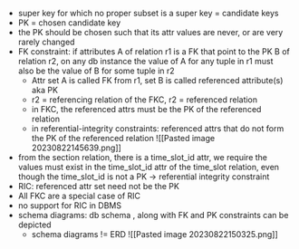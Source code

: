 - super key for which no proper subset is a super key = candidate keys
- PK = chosen candidate key
- the PK should be chosen such that its attr values are never, or are very rarely changed
- FK constraint: if attributes A of relation r1 is a FK that point to the PK B of relation r2, on any db instance the value of A for any tuple in r1 must also be the value of B for some tuple in r2
	- Attr set A is called FK from r1, set B is called referenced attribute(s) aka PK
	- r2 = referencing relation of the FKC, r2 = referenced relation
	- in FKC, the referenced attrs must be the PK of the referenced relation
	- in referential-integrity constraints: referenced attrs that do not form the PK of the referenced relation
![[Pasted image 20230822145639.png]]
- from the section relation, there is a time_slot_id attr, we require the values must exist in the time_slot_id attr of the time_slot relation, even though the time_slot_id is not a PK -> referential integrity constraint
- RIC: referenced attr set need not be the PK
- All FKC are a special case of RIC
- no support for RIC in DBMS
- schema diagrams: db schema , along with FK and PK constraints can be depicted
	- schema diagrams != ERD
![[Pasted image 20230822150325.png]]